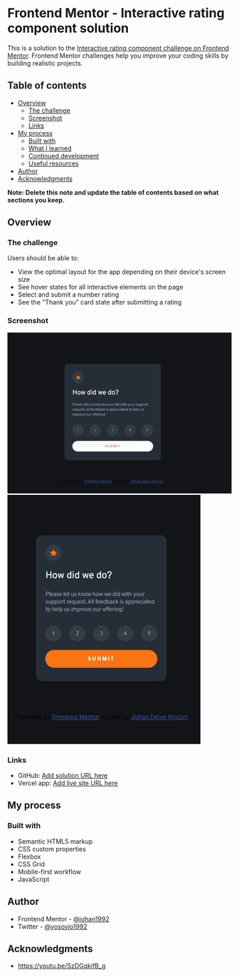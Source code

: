 # Frontend Mentor - Interactive rating component solution

This is a solution to the [Interactive rating component challenge on Frontend Mentor](https://www.frontendmentor.io/challenges/interactive-rating-component-koxpeBUmI). Frontend Mentor challenges help you improve your coding skills by building realistic projects. 

## Table of contents

- [Overview](#overview)
  - [The challenge](#the-challenge)
  - [Screenshot](#screenshot)
  - [Links](#links)
- [My process](#my-process)
  - [Built with](#built-with)
  - [What I learned](#what-i-learned)
  - [Continued development](#continued-development)
  - [Useful resources](#useful-resources)
- [Author](#author)
- [Acknowledgments](#acknowledgments)

**Note: Delete this note and update the table of contents based on what sections you keep.**

## Overview

### The challenge

Users should be able to:

- View the optimal layout for the app depending on their device's screen size
- See hover states for all interactive elements on the page
- Select and submit a number rating
- See the "Thank you" card state after submitting a rating

### Screenshot

![Diseño desktop](./images/captura%20proyecto%20terminado.JPG)
![Diseño mobile](./images/mobile%20solution.JPG)



### Links

- GitHub: [Add solution URL here](https://github.com/johan1992/frontend-mentor-interactive-rating-component-main-johan)
- Vercel app: [Add live site URL here](https://frontend-mentor-interactive-rating-component-main-johan.vercel.app/)

## My process

### Built with

- Semantic HTML5 markup
- CSS custom properties
- Flexbox
- CSS Grid
- Mobile-first workflow
- JavaScript




## Author

- Frontend Mentor - [@johan1992](https://www.frontendmentor.io/profile/johan1992)
- Twitter - [@yosoyjo1992](https://twitter.com/yosoyjo)



## Acknowledgments

- https://youtu.be/SzDGqkifB_g

